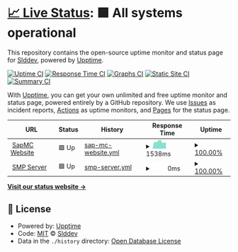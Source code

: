 # [📈 Live Status](https://demo.upptime.js.org): <!--live status--> **🟩 All systems operational**

This repository contains the open-source uptime monitor and status page for [Slddev](https://sappy.ga), powered by [Upptime](https://github.com/upptime/upptime).

[![Uptime CI](https://github.com/Slddev/status-sapmc/workflows/Uptime%20CI/badge.svg)](https://github.com/Slddev/status-sapmc/actions?query=workflow%3A%22Uptime+CI%22)
[![Response Time CI](https://github.com/Slddev/status-sapmc/workflows/Response%20Time%20CI/badge.svg)](https://github.com/Slddev/status-sapmc/actions?query=workflow%3A%22Response+Time+CI%22)
[![Graphs CI](https://github.com/Slddev/status-sapmc/workflows/Graphs%20CI/badge.svg)](https://github.com/Slddev/status-sapmc/actions?query=workflow%3A%22Graphs+CI%22)
[![Static Site CI](https://github.com/Slddev/status-sapmc/workflows/Static%20Site%20CI/badge.svg)](https://github.com/Slddev/status-sapmc/actions?query=workflow%3A%22Static+Site+CI%22)
[![Summary CI](https://github.com/Slddev/status-sapmc/workflows/Summary%20CI/badge.svg)](https://github.com/Slddev/status-sapmc/actions?query=workflow%3A%22Summary+CI%22)

With [Upptime](https://upptime.js.org), you can get your own unlimited and free uptime monitor and status page, powered entirely by a GitHub repository. We use [Issues](https://github.com/Slddev/status-sapmc/issues) as incident reports, [Actions](https://github.com/Slddev/status-sapmc/actions) as uptime monitors, and [Pages](https://demo.upptime.js.org) for the status page.

<!--start: status pages-->
<!-- This summary is generated by Upptime (https://github.com/upptime/upptime) -->
<!-- Do not edit this manually, your changes will be overwritten -->
<!-- prettier-ignore -->
| URL | Status | History | Response Time | Uptime |
| --- | ------ | ------- | ------------- | ------ |
| <img alt="" src="https://favicons.githubusercontent.com/null" height="13"> [SapMC Website](www.sapmc.ga) | 🟩 Up | [sap-mc-website.yml](https://github.com/Slddev/status-sapmc/commits/HEAD/history/sap-mc-website.yml) | <details><summary><img alt="Response time graph" src="./graphs/sap-mc-website/response-time-week.png" height="20"> 1538ms</summary><br><a href="https://uptime.sapmc.ga/history/sap-mc-website"><img alt="Response time 1919" src="https://img.shields.io/endpoint?url=https%3A%2F%2Fraw.githubusercontent.com%2FSlddev%2Fstatus-sapmc%2FHEAD%2Fapi%2Fsap-mc-website%2Fresponse-time.json"></a><br><a href="https://uptime.sapmc.ga/history/sap-mc-website"><img alt="24-hour response time 1423" src="https://img.shields.io/endpoint?url=https%3A%2F%2Fraw.githubusercontent.com%2FSlddev%2Fstatus-sapmc%2FHEAD%2Fapi%2Fsap-mc-website%2Fresponse-time-day.json"></a><br><a href="https://uptime.sapmc.ga/history/sap-mc-website"><img alt="7-day response time 1538" src="https://img.shields.io/endpoint?url=https%3A%2F%2Fraw.githubusercontent.com%2FSlddev%2Fstatus-sapmc%2FHEAD%2Fapi%2Fsap-mc-website%2Fresponse-time-week.json"></a><br><a href="https://uptime.sapmc.ga/history/sap-mc-website"><img alt="30-day response time 1661" src="https://img.shields.io/endpoint?url=https%3A%2F%2Fraw.githubusercontent.com%2FSlddev%2Fstatus-sapmc%2FHEAD%2Fapi%2Fsap-mc-website%2Fresponse-time-month.json"></a><br><a href="https://uptime.sapmc.ga/history/sap-mc-website"><img alt="1-year response time 1919" src="https://img.shields.io/endpoint?url=https%3A%2F%2Fraw.githubusercontent.com%2FSlddev%2Fstatus-sapmc%2FHEAD%2Fapi%2Fsap-mc-website%2Fresponse-time-year.json"></a></details> | <details><summary><a href="https://uptime.sapmc.ga/history/sap-mc-website">100.00%</a></summary><a href="https://uptime.sapmc.ga/history/sap-mc-website"><img alt="All-time uptime 95.64%" src="https://img.shields.io/endpoint?url=https%3A%2F%2Fraw.githubusercontent.com%2FSlddev%2Fstatus-sapmc%2FHEAD%2Fapi%2Fsap-mc-website%2Fuptime.json"></a><br><a href="https://uptime.sapmc.ga/history/sap-mc-website"><img alt="24-hour uptime 100.00%" src="https://img.shields.io/endpoint?url=https%3A%2F%2Fraw.githubusercontent.com%2FSlddev%2Fstatus-sapmc%2FHEAD%2Fapi%2Fsap-mc-website%2Fuptime-day.json"></a><br><a href="https://uptime.sapmc.ga/history/sap-mc-website"><img alt="7-day uptime 100.00%" src="https://img.shields.io/endpoint?url=https%3A%2F%2Fraw.githubusercontent.com%2FSlddev%2Fstatus-sapmc%2FHEAD%2Fapi%2Fsap-mc-website%2Fuptime-week.json"></a><br><a href="https://uptime.sapmc.ga/history/sap-mc-website"><img alt="30-day uptime 95.31%" src="https://img.shields.io/endpoint?url=https%3A%2F%2Fraw.githubusercontent.com%2FSlddev%2Fstatus-sapmc%2FHEAD%2Fapi%2Fsap-mc-website%2Fuptime-month.json"></a><br><a href="https://uptime.sapmc.ga/history/sap-mc-website"><img alt="1-year uptime 95.64%" src="https://img.shields.io/endpoint?url=https%3A%2F%2Fraw.githubusercontent.com%2FSlddev%2Fstatus-sapmc%2FHEAD%2Fapi%2Fsap-mc-website%2Fuptime-year.json"></a></details>
| <img alt="" src="https://favicons.githubusercontent.com/null" height="13"> [SMP Server](smp.sapmc.ga) | 🟩 Up | [smp-server.yml](https://github.com/Slddev/status-sapmc/commits/HEAD/history/smp-server.yml) | <details><summary><img alt="Response time graph" src="./graphs/smp-server/response-time-week.png" height="20"> 0ms</summary><br><a href="https://uptime.sapmc.ga/history/smp-server"><img alt="Response time 147" src="https://img.shields.io/endpoint?url=https%3A%2F%2Fraw.githubusercontent.com%2FSlddev%2Fstatus-sapmc%2FHEAD%2Fapi%2Fsmp-server%2Fresponse-time.json"></a><br><a href="https://uptime.sapmc.ga/history/smp-server"><img alt="24-hour response time 0" src="https://img.shields.io/endpoint?url=https%3A%2F%2Fraw.githubusercontent.com%2FSlddev%2Fstatus-sapmc%2FHEAD%2Fapi%2Fsmp-server%2Fresponse-time-day.json"></a><br><a href="https://uptime.sapmc.ga/history/smp-server"><img alt="7-day response time 0" src="https://img.shields.io/endpoint?url=https%3A%2F%2Fraw.githubusercontent.com%2FSlddev%2Fstatus-sapmc%2FHEAD%2Fapi%2Fsmp-server%2Fresponse-time-week.json"></a><br><a href="https://uptime.sapmc.ga/history/smp-server"><img alt="30-day response time 0" src="https://img.shields.io/endpoint?url=https%3A%2F%2Fraw.githubusercontent.com%2FSlddev%2Fstatus-sapmc%2FHEAD%2Fapi%2Fsmp-server%2Fresponse-time-month.json"></a><br><a href="https://uptime.sapmc.ga/history/smp-server"><img alt="1-year response time 147" src="https://img.shields.io/endpoint?url=https%3A%2F%2Fraw.githubusercontent.com%2FSlddev%2Fstatus-sapmc%2FHEAD%2Fapi%2Fsmp-server%2Fresponse-time-year.json"></a></details> | <details><summary><a href="https://uptime.sapmc.ga/history/smp-server">100.00%</a></summary><a href="https://uptime.sapmc.ga/history/smp-server"><img alt="All-time uptime 100.00%" src="https://img.shields.io/endpoint?url=https%3A%2F%2Fraw.githubusercontent.com%2FSlddev%2Fstatus-sapmc%2FHEAD%2Fapi%2Fsmp-server%2Fuptime.json"></a><br><a href="https://uptime.sapmc.ga/history/smp-server"><img alt="24-hour uptime 100.00%" src="https://img.shields.io/endpoint?url=https%3A%2F%2Fraw.githubusercontent.com%2FSlddev%2Fstatus-sapmc%2FHEAD%2Fapi%2Fsmp-server%2Fuptime-day.json"></a><br><a href="https://uptime.sapmc.ga/history/smp-server"><img alt="7-day uptime 100.00%" src="https://img.shields.io/endpoint?url=https%3A%2F%2Fraw.githubusercontent.com%2FSlddev%2Fstatus-sapmc%2FHEAD%2Fapi%2Fsmp-server%2Fuptime-week.json"></a><br><a href="https://uptime.sapmc.ga/history/smp-server"><img alt="30-day uptime 100.00%" src="https://img.shields.io/endpoint?url=https%3A%2F%2Fraw.githubusercontent.com%2FSlddev%2Fstatus-sapmc%2FHEAD%2Fapi%2Fsmp-server%2Fuptime-month.json"></a><br><a href="https://uptime.sapmc.ga/history/smp-server"><img alt="1-year uptime 100.00%" src="https://img.shields.io/endpoint?url=https%3A%2F%2Fraw.githubusercontent.com%2FSlddev%2Fstatus-sapmc%2FHEAD%2Fapi%2Fsmp-server%2Fuptime-year.json"></a></details>

<!--end: status pages-->

[**Visit our status website →**](https://demo.upptime.js.org)

## 📄 License

- Powered by: [Upptime](https://github.com/upptime/upptime)
- Code: [MIT](./LICENSE) © [Slddev](https://sappy.ga)
- Data in the `./history` directory: [Open Database License](https://opendatacommons.org/licenses/odbl/1-0/)
